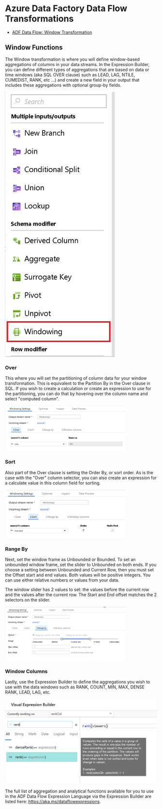 # Azure Data Factory Data Flow Transformations

* [ADF Data Flow: Window Transformation](https://www.youtube.com/watch?v=m6zgbtY5AYQ)

## Window Functions

The Window transformation is where you will define window-based aggregations of columns in your data streams. In the Expression Builder, you can define different types of aggregations that are based on data or time windows (aka SQL OVER clause) such as LEAD, LAG, NTILE, CUMEDIST, RANK, etc ...) and create a new field in your output that includes these aggregations with optional group-by fields.

![Window Transformation](../images/windows1.png "windows 1")

### Over
This where you will set the partitioning of column data for your window transformation. This is equivalent to the Partition By in the Over clause in SQL. If you wish to create a calculation or create an expression to use for the partitioning, you can do that by hovering over the column name and select "computed column".

<img src="../images/windows4.png" width="400">

### Sort
Also part of the Over clause is setting the Order By, or sort order. As is the case with the "Over" column selector, you can also create an expression for a calculate value in this column field for sorting.

<img src="../images/windows5.png" width="400">

### Range By
Next, set the window frame as Unbounded or Bounded. To set an unbounded window frame, set the slider to Unbounded on both ends. If you choose a setting between Unbounded and Current Row, then you must set the Offset start and end values. Both values will be positive integers. You can use either relative numbers or values from your data.

The window slider has 2 values to set: the values before the current row and the values after the current row. The Start and End offset matches the 2 selectors on the slider.

<img src="../images/windows6.png" width="400">

### Window Columns
Lastly, use the Expression Builder to define the aggregations you wish to use with the data windows such as RANK, COUNT, MIN, MAX, DENSE RANK, LEAD, LAG, etc.

<img src="../images/windows2.png" width="600">

The full list of aggregation and analytical functions available for you to use in the ADF Data Flow Expression Language via the Expression Builder are listed here: https://aka.ms/dataflowexpressions.


